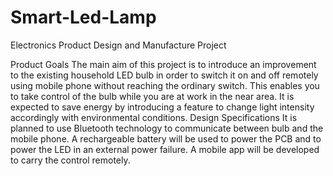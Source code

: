 # Smart-Led-Lamp
Electronics Product Design and Manufacture Project

Product Goals
The main aim of this project is to introduce an improvement to the existing household LED bulb 
in order to switch it on and off remotely using mobile phone without reaching the ordinary 
switch. This enables you to take control of the bulb while you are at work in the near area. It is 
expected to save energy by introducing a feature to change light intensity accordingly with 
environmental conditions.
Design Specifications
It is planned to use Bluetooth technology to communicate between bulb and the mobile phone. 
A rechargeable battery will be used to power the PCB and to power the LED in an external 
power failure. A mobile app will be developed to carry the control remotely.

